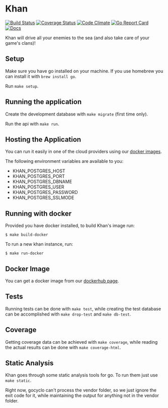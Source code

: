 # Khan

[![Build Status](https://travis-ci.org/topfreegames/khan.svg?branch=master)](https://travis-ci.org/topfreegames/khan)
[![Coverage Status](https://coveralls.io/repos/github/topfreegames/khan/badge.svg?branch=master)](https://coveralls.io/github/topfreegames/khan?branch=master)
[![Code Climate](https://codeclimate.com/github/topfreegames/khan/badges/gpa.svg)](https://codeclimate.com/github/topfreegames/khan)
[![Go Report Card](https://goreportcard.com/badge/github.com/topfreegames/khan)](https://goreportcard.com/report/github.com/topfreegames/khan)
[![Docs](https://readthedocs.org/projects/khan-clans/badge/?version=latest
)](http://khan-clans.readthedocs.io/en/latest/)

Khan will drive all your enemies to the sea (and also take care of your game's clans)!

## Setup

Make sure you have go installed on your machine.
If you use homebrew you can install it with `brew install go`.

Run `make setup`.

## Running the application

Create the development database with `make migrate` (first time only).

Run the api with `make run`.

## Hosting the Application

You can run it easily in one of the cloud providers using our [docker images](https://hub.docker.com/r/tfgco/khan/).

The following environment variables are available to you:

* KHAN_POSTGRES_HOST
* KHAN_POSTGRES_PORT
* KHAN_POSTGRES_DBNAME
* KHAN_POSTGRES_USER
* KHAN_POSTGRES_PASSWORD
* KHAN_POSTGRES_SSLMODE

## Running with docker

Provided you have docker installed, to build Khan's image run:

    $ make build-docker

To run a new khan instance, run:

    $ make run-docker

## Docker Image

You can get a docker image from our [dockerhub page](https://hub.docker.com/r/tfgco/khan/).

## Tests

Running tests can be done with `make test`, while creating the test database can be accomplished with `make drop-test` and `make db-test`.

## Coverage

Getting coverage data can be achieved with `make coverage`, while reading the actual results can be done with `make coverage-html`.

## Static Analysis

Khan goes through some static analysis tools for go. To run them just use `make static`.

Right now, gocyclo can't process the vendor folder, so we just ignore the exit code for it, while maintaining the output for anything not in the vendor folder.
